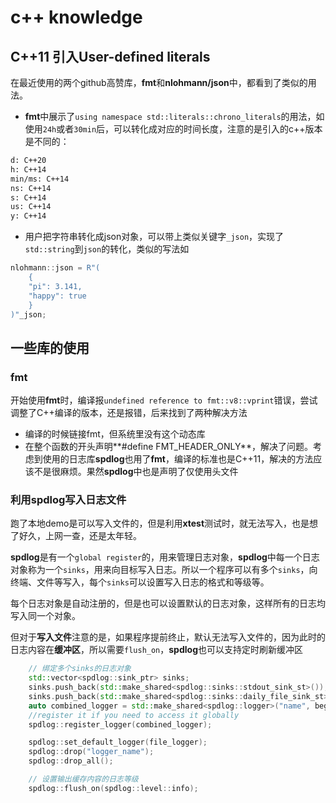 # c++ knowledge

## C++11 引入User-defined literals

在最近使用的两个github高赞库，**fmt**和**nlohmann/json**中，都看到了类似的用法。

- **fmt**中展示了`using namespace std::literals::chrono_literals`的用法，如使用`24h`或者`30min`后，可以转化成对应的时间长度，注意的是引入的c++版本是不同的：
```bash
d: C++20
h: C++14
min/ms: C++14
ns: C++14
s: C++14
us: C++14
y: C++14
```

- 用户把字符串转化成json对象，可以带上类似关键字`_json`，实现了`std::string`到`json`的转化，类似的写法如

```c++
nlohmann::json = R"(
    {
    "pi": 3.141,
    "happy": true
    }
)"_json;
```

## 一些库的使用

### fmt

开始使用**fmt**时，编译报`undefined reference to fmt::v8::vprint`错误，尝试调整了C++编译的版本，还是报错，后来找到了两种解决方法

* 编译的时候链接fmt，但系统里没有这个动态库
* 在整个函数的开头声明**#define FMT_HEADER_ONLY**，解决了问题。考虑到使用的日志库**spdlog**也用了**fmt**，编译的标准也是C++11，解决的方法应该不是很麻烦。果然**spdlog**中也是声明了仅使用头文件

### 利用**spdlog**写入日志文件

跑了本地demo是可以写入文件的，但是利用**xtest**测试时，就无法写入，也是想了好久，上网一查，还是太年轻。

**spdlog**是有一个`global register`的，用来管理日志对象，**spdlog**中每一个日志对象称为一个`sinks`，用来向目标写入日志。所以一个程序可以有多个`sinks`，向终端、文件等写入，每个`sinks`可以设置写入日志的格式和等级等。

每个日志对象是自动注册的，但是也可以设置默认的日志对象，这样所有的日志均写入同一个对象。

但对于**写入文件**注意的是，如果程序提前终止，默认无法写入文件的，因为此时的日志内容在**缓冲区**，所以需要`flush_on`，**spdlog**也可以支持定时刷新缓冲区

```c++
    // 绑定多个sinks的日志对象
    std::vector<spdlog::sink_ptr> sinks;
    sinks.push_back(std::make_shared<spdlog::sinks::stdout_sink_st>());
    sinks.push_back(std::make_shared<spdlog::sinks::daily_file_sink_st>("logfile", 23, 59));
    auto combined_logger = std::make_shared<spdlog::logger>("name", begin(sinks), end(sinks));
    //register it if you need to access it globally
    spdlog::register_logger(combined_logger);

    spdlog::set_default_logger(file_logger);
    spdlog::drop("logger_name");
    spdlog::drop_all();

    // 设置输出缓存内容的日志等级
    spdlog::flush_on(spdlog::level::info);
```
